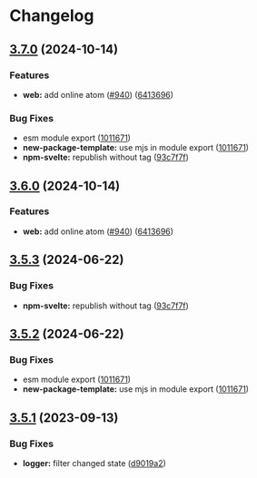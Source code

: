 # Changelog

## [3.7.0](https://github.com/kasperskei/reatom/compare/web-v3.6.0...web-v3.7.0) (2024-10-14)


### Features

* **web:** add online atom ([#940](https://github.com/kasperskei/reatom/issues/940)) ([6413696](https://github.com/kasperskei/reatom/commit/6413696fc13ae8f10fc6c6a0616b12e8b31c5127))


### Bug Fixes

* esm module export ([1011671](https://github.com/kasperskei/reatom/commit/10116719dd92d8102352a39e4ed772b8173d8668))
* **new-package-template:** use mjs in module export ([1011671](https://github.com/kasperskei/reatom/commit/10116719dd92d8102352a39e4ed772b8173d8668))
* **npm-svelte:** republish without tag ([93c7f7f](https://github.com/kasperskei/reatom/commit/93c7f7f5ec58247b1b3aec854cd83b0a0ecd6a6c))

## [3.6.0](https://github.com/artalar/reatom/compare/web-v3.5.3...web-v3.6.0) (2024-10-14)


### Features

* **web:** add online atom ([#940](https://github.com/artalar/reatom/issues/940)) ([6413696](https://github.com/artalar/reatom/commit/6413696fc13ae8f10fc6c6a0616b12e8b31c5127))

## [3.5.3](https://github.com/artalar/reatom/compare/web-v3.5.2...web-v3.5.3) (2024-06-22)


### Bug Fixes

* **npm-svelte:** republish without tag ([93c7f7f](https://github.com/artalar/reatom/commit/93c7f7f5ec58247b1b3aec854cd83b0a0ecd6a6c))

## [3.5.2](https://github.com/artalar/reatom/compare/web-v3.5.1...web-v3.5.2) (2024-06-22)


### Bug Fixes

* esm module export ([1011671](https://github.com/artalar/reatom/commit/10116719dd92d8102352a39e4ed772b8173d8668))
* **new-package-template:** use mjs in module export ([1011671](https://github.com/artalar/reatom/commit/10116719dd92d8102352a39e4ed772b8173d8668))

## [3.5.1](https://github.com/artalar/reatom/compare/web-v3.5.0...web-v3.5.1) (2023-09-13)


### Bug Fixes

* **logger:** filter changed state ([d9019a2](https://github.com/artalar/reatom/commit/d9019a2acb34bdd09d89aa0028754269d4024852))

